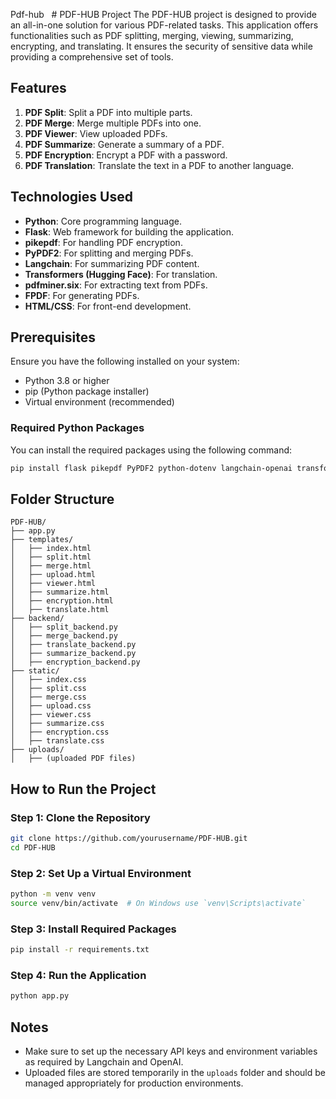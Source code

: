 Pdf-hub   # PDF-HUB Project
The PDF-HUB project is designed to provide an all-in-one solution for various PDF-related tasks. This application offers functionalities such as PDF splitting, merging, viewing, summarizing, encrypting, and translating. It ensures the security of sensitive data while providing a comprehensive set of tools.

## Features
1. **PDF Split**: Split a PDF into multiple parts.
2. **PDF Merge**: Merge multiple PDFs into one.
3. **PDF Viewer**: View uploaded PDFs.
4. **PDF Summarize**: Generate a summary of a PDF.
5. **PDF Encryption**: Encrypt a PDF with a password.
6. **PDF Translation**: Translate the text in a PDF to another language.

## Technologies Used
- **Python**: Core programming language.
- **Flask**: Web framework for building the application.
- **pikepdf**: For handling PDF encryption.
- **PyPDF2**: For splitting and merging PDFs.
- **Langchain**: For summarizing PDF content.
- **Transformers (Hugging Face)**: For translation.
- **pdfminer.six**: For extracting text from PDFs.
- **FPDF**: For generating PDFs.
- **HTML/CSS**: For front-end development.

## Prerequisites
Ensure you have the following installed on your system:
- Python 3.8 or higher
- pip (Python package installer)
- Virtual environment (recommended)

### Required Python Packages
You can install the required packages using the following command:
```bash
pip install flask pikepdf PyPDF2 python-dotenv langchain-openai transformers pdfminer.six fpdf
```

## Folder Structure
```
PDF-HUB/
├── app.py
├── templates/
│   ├── index.html
│   ├── split.html
│   ├── merge.html
│   ├── upload.html
│   ├── viewer.html
│   ├── summarize.html
│   ├── encryption.html
│   ├── translate.html
├── backend/
│   ├── split_backend.py
│   ├── merge_backend.py
│   ├── translate_backend.py
│   ├── summarize_backend.py
│   ├── encryption_backend.py
├── static/
│   ├── index.css
│   ├── split.css
│   ├── merge.css
│   ├── upload.css
│   ├── viewer.css
│   ├── summarize.css
│   ├── encryption.css
│   ├── translate.css
├── uploads/
│   ├── (uploaded PDF files)
```

## How to Run the Project

### Step 1: Clone the Repository
```bash
git clone https://github.com/yourusername/PDF-HUB.git
cd PDF-HUB
```

### Step 2: Set Up a Virtual Environment
```bash
python -m venv venv
source venv/bin/activate  # On Windows use `venv\Scripts\activate`
```

### Step 3: Install Required Packages
```bash
pip install -r requirements.txt
```

### Step 4: Run the Application
```bash
python app.py
```

## Notes
- Make sure to set up the necessary API keys and environment variables as required by Langchain and OpenAI.
- Uploaded files are stored temporarily in the `uploads` folder and should be managed appropriately for production environments.
